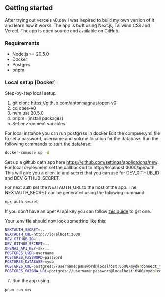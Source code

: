 
## Getting started

After trying out vercels v0.dev I was inspired to build my own version of it and learn how it works. The app is built using Next.js, Tailwind CSS and Vercel. The app is open-source and available on GitHub.

### Requirements
- Node.js >= 20.5.0
- Docker
- Postgres
- pnpm

### Local setup (Docker)
Step-by-step local setup.

1. git clone https://github.com/antonmagnus/open-v0
2. cd open-v0
3. nvm use 20.5.0
4. pnpm i (install packages)
5. Set environment variables 

For local instance you can run postgress in docker
Edit the compose.yml file to set a password, username and volume location for the database.
Run the following commands to start the database:

```bash
docker-compose up -d
```

Set up a github oath app here https://github.com/settings/applications/new.
For local deployment set the callback url to http://localhost:3000/api/auth
This will give you a client id and secret that you can use for DEV_GITHUB_ID and DEV_GITHUB_SECRET.

For next auth set the NEXTAUTH_URL to the host of the app.
The NEXTAUTH_SECRET can be generated using the following command:

```bash
npx auth secret
```
If you don't have an openAI api key you can follow [this guide](https://platform.openai.com/docs/quickstart) to get one.

Your .env file should now look something like this:

```bash
NEXTAUTH_SECRET=..
NEXTAUTH_URL=http://localhost:3000
DEV_GITHUB_ID=..
DEV_GITHUB_SECRET=..
OPENAI_API_KEY=sk-..
POSTGRES_USER=username
POSTGRES_PASSWORD=password
POSTGRES_DATABASE=mydb
POSTGRES_URL=postgres://username:password@localhost:6500/mydb?connect_timeout=15
POSTGRES_PRISMA_URL=postgres://username:password@localhost:6500/mydb?connect_timeout=15
```


7. Run the app using
```bash
pnpm run dev
```

